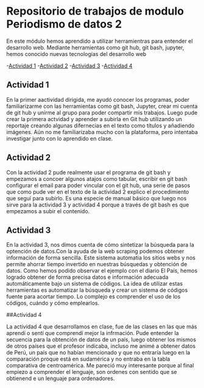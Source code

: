 # Repositorio de trabajos de modulo Periodismo de datos 2

En este módulo hemos aprendido a utilizar herramientras para entender el desarrollo web. Mediante herramientas como git hub, git bash, jupyter, hemos conocido nuevas tecnologías del desarrollo web


-[Actividad 1](ad1.md)
-[Actividad 2](ad2.md)
-[Actividad 3](ad3.md)
-[Actividad 4](api-covid-pandas.md)

## Actividad 1
En la primer aactividad dirigida, me ayudó conocer los programas, poder familiarizarme con las herramientas como git bash, Jupyter, crear mi cuenta de git hub y unirme al grupo para poder compartir mis trabajos.
Luego pude crear la primera actvidad y aprender a subirla en Git hub utilizando un reportaje creando algunas difernecias en el texto como títulos y añadiendo imágenes. Aún no me familiarizaba mucho con la plataforma, pero intentaba investigar junto con lo aprendido en clase.

## Actividad 2

Con la actividad 2 pude realmente usar el programa de git bash y empezamos a concoer algunos atajos como tabular, escribir en git bash configurar el email para poder vincular con el git hub, una serie de pasos que como pude ver en el texto de la actividad 2 explico el procedimiento que seguí para subirlo. Es una especie de manual básico que luego nos sirve para la actividad 3 y actividad 4 porque a través de git bash es que empezamos a subir el contenido.

## Actividad 3

En la actividad 3, nos dimos cuenta de cómo sintetizar la búsqueda para la optención de datos.Con la ayuda de la web scraping podemos obtener información de forma sencilla. Este sistema automatia los sitios webs y nos permite ahorrar tiempo invertido en nuestras búsquedas y obtención de datos. Como hemos podido observar el ejemplo con el diario El País, hemos logrado obtener de forma precisa datos e información adecuada automáticamente bajo un sistema de códigos. La idea de utilizar estas herramientas es automatizar la búsqueda y crear un sistema de códigos fuente para acortar tiempo. Lo complejo es comprender el uso de los códigos, cuándo y cómo emplearlos.

##Actividad 4

La actividad 4 que desarrollamos en clase, fue de las clases en las que más aprendí o sentí que comprendí mejor la infrmación. Pude entender la secuencia para la obtención de datos de un país, luego obtener los mismos de otros países que el profesor indicaba, incluso me animé a obtener datos de Perú, un país que no habían mencionado y que no entraría luego en la comparación proque está en sudamérica y no entraba en la tabla comparativa de centroamérica. Me pareció muy interesante porque al final empiezo a comprender el lenguaje, son ordenes con sentido que se obtienend e un lenguaje para ordenadores. 


